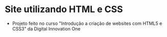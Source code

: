 # Site utilizando HTML e CSS
- Projeto feito no curso "Introdução a criação de websites com HTML5 e CSS3" da Digital Innovation One
